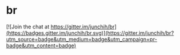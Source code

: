 # br

[![Join the chat at https://gitter.im/junchih/br](https://badges.gitter.im/junchih/br.svg)](https://gitter.im/junchih/br?utm_source=badge&utm_medium=badge&utm_campaign=pr-badge&utm_content=badge)